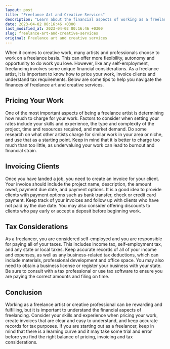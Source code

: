 ```yaml
---
layout: post
title: "Freelance Art and Creative Services"
description: "Learn about the financial aspects of working as a freelance artist or creative professional, including pricing, invoicing and tax considerations."
date: 2023-04-02 00:16:46 +0300
last_modified_at: 2023-04-02 00:16:46 +0300
slug: freelance-art-and-creative-services
original: Freelance art and creative services
---
```

When it comes to creative work, many artists and professionals choose to work on a freelance basis. This can offer more flexibility, autonomy and opportunity to do work you love. However, like any self-employment, freelancing involves some unique financial considerations. As a freelance artist, it is important to know how to price your work, invoice clients and understand tax requirements. Below are some tips to help you navigate the finances of freelance art and creative services.

## Pricing Your Work
One of the most important aspects of being a freelance artist is determining how much to charge for your work. Factors to consider when setting your rates include your skills and experience, the type and complexity of the project, time and resources required, and market demand. Do some research on what other artists charge for similar work in your area or niche, and use that as a starting point. Keep in mind that it is better to charge too much than too little, as undervaluing your work can lead to burnout and financial strain.

## Invoicing Clients
Once you have landed a job, you need to create an invoice for your client. Your invoice should include the project name, description, the amount owed, payment due date, and payment options. It is a good idea to provide clients with payment options such as bank transfer, check or credit card payment. Keep track of your invoices and follow up with clients who have not paid by the due date. You may also consider offering discounts to clients who pay early or accept a deposit before beginning work.

## Tax Considerations
As a freelancer, you are considered self-employed and you are responsible for paying all of your taxes. This includes income tax, self-employment tax, and any state or local taxes. Keep accurate records of all of your income and expenses, as well as any business-related tax deductions, which can include materials, professional development and office space. You may also need to obtain a business license or register your business with your state. Be sure to consult with a tax professional or use tax software to ensure you are paying the correct amounts and filing on time.

## Conclusion
Working as a freelance artist or creative professional can be rewarding and fulfilling, but it is important to understand the financial aspects of freelancing. Consider your skills and experience when pricing your work, create invoices that are clear and easy to understand, and keep accurate records for tax purposes. If you are starting out as a freelancer, keep in mind that there is a learning curve and it may take some trial and error before you find the right balance of pricing, invoicing and tax considerations.